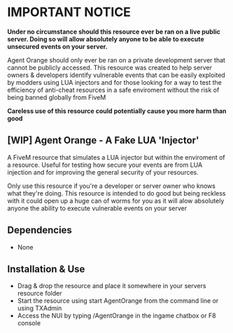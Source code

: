 # IMPORTANT NOTICE
**Under no circumstance should this resource ever be ran on a live public server. Doing so will allow absolutely anyone to be able to execute unsecured events on your server.** 

Agent Orange should only ever be ran on a private development server that cannot be publicly accessed. This resource was created to help server owners & developers identify vulnerable events that can be easily exploited by modders using LUA injectors and for those looking for a way to test the efficiency of anti-cheat resources in a safe enviroment without the risk of being banned globally from FiveM

**Careless use of this resource could potentially cause you more harm than good**

## [WIP] Agent Orange - A Fake LUA 'Injector'
A FiveM resource that simulates a LUA injector but within the enviroment of a resource. Useful for testing how secure your events are from LUA injection and for  improving the general security of your resources.

Only use this resource if you're a developer or server owner who knows what they're doing. This resource is intended to do good but being reckless with it could open up a huge can of worms for you as it will alow absolutely anyone the ability to execute vulnerable events on your server

## Dependencies
- None

## Installation & Use
- Drag & drop the resource and place it somewhere in your servers resource folder
- Start the resource using start AgentOrange from the command line or using TXAdmin
- Access the NUI by typing /AgentOrange in the ingame chatbox or F8 console
